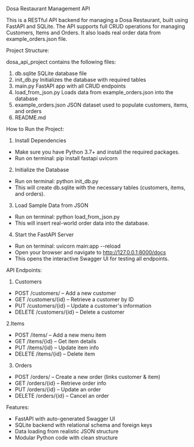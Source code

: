 Dosa Restaurant Management API

This is a RESTful API backend for managing a Dosa Restaurant, built using FastAPI and SQLite. The API supports full CRUD operations for managing Customers, Items and Orders. It also loads real order data from example_orders.json file.

Project Structure:

dosa_api_project contains the following files:

1. db.sqlite                SQLite database file
2. init_db.py               Initializes the database with required tables
3. main.py                  FastAPI app with all CRUD endpoints
4. load_from_json.py        Loads data from example_orders.json into the database
5. example_orders.json      JSON dataset used to populate customers, items, and orders
6. README.md                


How to Run the Project:

1. Install Dependencies

- Make sure you have Python 3.7+ and install the required packages.
- Run on terminal: pip install fastapi uvicorn

2. Initialize the Database

- Run on terminal: python init_db.py
- This will create db.sqlite with the necessary tables (customers, items, and orders).

3. Load Sample Data from JSON

- Run on terminal: python load_from_json.py
- This will insert real-world order data into the database.

4. Start the FastAPI Server

- Run on terminal: uvicorn main:app --reload
- Open your browser and navigate to http://127.0.0.1:8000/docs
- This opens the interactive Swagger UI for testing all endpoints.

API Endpoints:

1. Customers
- POST /customers/ – Add a new customer
- GET /customers/{id} – Retrieve a customer by ID
- PUT /customers/{id} – Update a customer's information
- DELETE /customers/{id} – Delete a customer

2.Items
- POST /items/ – Add a new menu item
- GET /items/{id} – Get item details
- PUT /items/{id} – Update item info
- DELETE /items/{id} – Delete item

3. Orders
- POST /orders/ – Create a new order (links customer & item)
- GET /orders/{id} – Retrieve order info
- PUT /orders/{id} – Update an order
- DELETE /orders/{id} – Cancel an order

Features:

- FastAPI with auto-generated Swagger UI
- SQLite backend with relational schema and foreign keys
- Data loading from realistic JSON structure
- Modular Python code with clean structure
